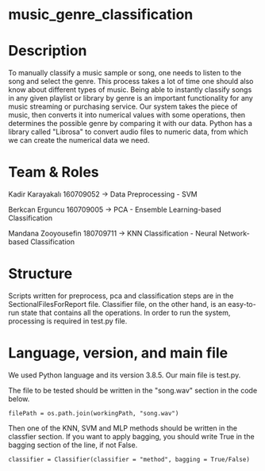 # music_genre_classification

# Description

To manually classify a music sample or song, one needs to listen to the song and select the genre. This process takes a lot of time one should also know about different types of music. Being able to instantly classify songs in any given playlist or library by genre is an important functionality for any music streaming or purchasing service. Our system takes the piece of music, then converts it into numerical values with some operations, then determines the possible genre by comparing it with our data. Python has a library called "Librosa" to convert audio files to numeric data, from which we can create the numerical data we need.

# Team & Roles

Kadir Karayakalı 160709052 -> Data Preprocessing - SVM 

Berkcan Erguncu 160709005 -> PCA - Ensemble Learning-based Classification

Mandana Zooyousefin 180709711 -> KNN Classification - Neural Network-based Classification


# Structure

Scripts written for preprocess, pca and classification steps are in the SectionalFilesForReport file. Classifier file, on the other hand, is an easy-to-run state that contains all the operations. In order to run the system, processing is required in test.py file.



# Language, version, and main file

We used Python language and its version 3.8.5. Our main file is test.py.

The file to be tested should be written in the "song.wav" section in the code below.
```
filePath = os.path.join(workingPath, "song.wav")
```

Then one of the KNN, SVM and MLP methods should be written in the classfier section. If you want to apply bagging, you should write True in the bagging section of the line, if not False.
```
classifier = Classifier(classifier = "method", bagging = True/False)
```



